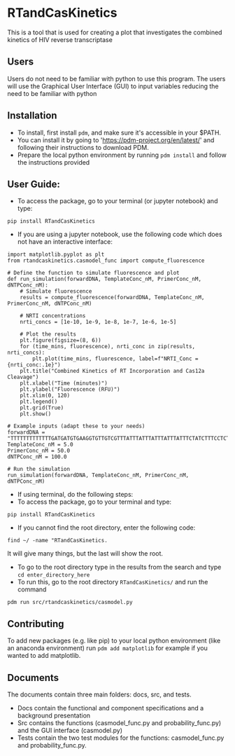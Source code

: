 # RTandCasKinetics
This is a tool that is used for creating a plot that investigates the combined kinetics of HIV reverse transcriptase

## Users
Users do not need to be familiar with python to use this program. The users will use the Graphical User Interface (GUI) to input variables reducing the need to be familiar with python

## Installation
* To install, first install `pdm`, and make sure it's accessible in your $PATH.
* You can install it by going to 'https://pdm-project.org/en/latest/' and following their instructions to download PDM.
* Prepare the local python environment by running `pdm install` and follow the instructions provided

## User Guide:
* To access the package, go to your terminal (or jupyter notebook) and type:
```
pip install RTandCasKinetics
```
* If you are using a jupyter notebook, use the following code which does not have an interactive interface:
```
import matplotlib.pyplot as plt
from rtandcaskinetics.casmodel_func import compute_fluorescence

# Define the function to simulate fluorescence and plot
def run_simulation(forwardDNA, TemplateConc_nM, PrimerConc_nM, dNTPConc_nM):
    # Simulate fluorescence
    results = compute_fluorescence(forwardDNA, TemplateConc_nM, PrimerConc_nM, dNTPConc_nM)

    # NRTI concentrations
    nrti_concs = [1e-10, 1e-9, 1e-8, 1e-7, 1e-6, 1e-5]

    # Plot the results
    plt.figure(figsize=(8, 6))
    for (time_mins, fluorescence), nrti_conc in zip(results, nrti_concs):
        plt.plot(time_mins, fluorescence, label=f"NRTI_Conc = {nrti_conc:.1e}")
    plt.title("Combined Kinetics of RT Incorporation and Cas12a Cleavage")
    plt.xlabel("Time (minutes)")
    plt.ylabel("Fluorescence (RFU)")
    plt.xlim(0, 120)
    plt.legend()
    plt.grid(True)
    plt.show()

# Example inputs (adapt these to your needs)
forwardDNA = "TTTTTTTTTTTTTGATGATGTGAAGGTGTTGTCGTTTATTTATTTATTTATTTATTTCTATCTTTCCTCTTAATTCGACG"
TemplateConc_nM = 5.0
PrimerConc_nM = 50.0
dNTPConc_nM = 100.0

# Run the simulation
run_simulation(forwardDNA, TemplateConc_nM, PrimerConc_nM, dNTPConc_nM)
```

* If using terminal, do the following steps: 
* To access the package, go to your terminal and type:
```
pip install RTandCasKinetics
```
* If you cannot find the root directory, enter the following code: 
```
find ~/ -name "RTandCasKinetics. 
```
It will give many things, but the last will show the root.
* To go to the root directory type in the results from the search and type `cd enter_directory_here`
* To run this, go to the root directory `RTandCasKinetics/` and run the command 
```
pdm run src/rtandcaskinetics/casmodel.py
```


## Contributing
To add new packages (e.g. like pip) to your local python environment (like an anaconda environment) run `pdm add matplotlib` for example if you wanted to add matplotlib. 

## Documents
The documents contain three main folders: docs, src, and tests.
* Docs contain the functional and component specifications and a background presentation
* Src contains the functions (casmodel_func.py and probability_func.py) and the GUI interface (casmodel.py)
* Tests contain the two test modules for the functions: casmodel_func.py and probability_func.py.
